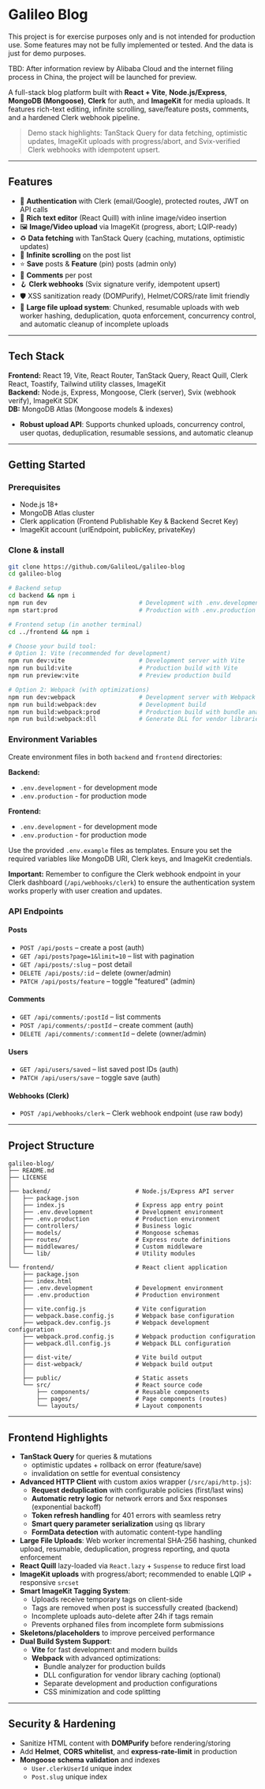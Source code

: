 # Galileo Blog

This project is for exercise purposes only and is not intended for production use.
Some features may not be fully implemented or tested.
And the data is just for demo purposes.

TBD: After information review by Alibaba Cloud and the internet filing process in China, the project will be launched for preview.

A full-stack blog platform built with **React + Vite**, **Node.js/Express**, **MongoDB (Mongoose)**, **Clerk** for auth, and **ImageKit** for media uploads. It features rich-text editing, infinite scrolling, save/feature posts, comments, and a hardened Clerk webhook pipeline.

> Demo stack highlights: TanStack Query for data fetching, optimistic updates, ImageKit uploads with progress/abort, and Svix-verified Clerk webhooks with idempotent upsert.

---

## Features

- 🔐 **Authentication** with Clerk (email/Google), protected routes, JWT on API calls
- 📝 **Rich text editor** (React Quill) with inline image/video insertion
- 🖼️ **Image/Video upload** via ImageKit (progress, abort; LQIP-ready)
- ♻️ **Data fetching** with TanStack Query (caching, mutations, optimistic updates)
- 🔎 **Infinite scrolling** on the post list
- ⭐ **Save** posts & **Feature** (pin) posts (admin only)
- 💬 **Comments** per post
- 🪝 **Clerk webhooks** (Svix signature verify, idempotent upsert)
- 🛡️ XSS sanitization ready (DOMPurify), Helmet/CORS/rate limit friendly
- 🚀 **Large file upload system**: Chunked, resumable uploads with web worker hashing, deduplication, quota enforcement, concurrency control, and automatic cleanup of incomplete uploads

---

## Tech Stack

**Frontend:** React 19, Vite, React Router, TanStack Query, React Quill, Clerk React, Toastify, Tailwind utility classes, ImageKit  
**Backend:** Node.js, Express, Mongoose, Clerk (server), Svix (webhook verify), ImageKit SDK  
**DB:** MongoDB Atlas (Mongoose models & indexes)

- **Robust upload API**: Supports chunked uploads, concurrency control, user quotas, deduplication, resumable sessions, and automatic cleanup

---

## Getting Started

### Prerequisites

- Node.js 18+
- MongoDB Atlas cluster
- Clerk application (Frontend Publishable Key & Backend Secret Key)
- ImageKit account (urlEndpoint, publicKey, privateKey)

### Clone & install

```bash
git clone https://github.com/GalileoL/galileo-blog
cd galileo-blog

# Backend setup
cd backend && npm i
npm run dev                          # Development with .env.development
npm start:prod                       # Production with .env.production

# Frontend setup (in another terminal)
cd ../frontend && npm i

# Choose your build tool:
# Option 1: Vite (recommended for development)
npm run dev:vite                     # Development server with Vite
npm run build:vite                   # Production build with Vite
npm run preview:vite                 # Preview production build

# Option 2: Webpack (with optimizations)
npm run dev:webpack                  # Development server with Webpack
npm run build:webpack:dev            # Development build
npm run build:webpack:prod           # Production build with bundle analyzer
npm run build:webpack:dll            # Generate DLL for vendor libraries (optional)
```

### Environment Variables

Create environment files in both `backend` and `frontend` directories:

**Backend:**

- `.env.development` - for development mode
- `.env.production` - for production mode

**Frontend:**

- `.env.development` - for development mode
- `.env.production` - for production mode

Use the provided `.env.example` files as templates. Ensure you set the required variables like MongoDB URI, Clerk keys, and ImageKit credentials.

**Important:** Remember to configure the Clerk webhook endpoint in your Clerk dashboard (`/api/webhooks/clerk`) to ensure the authentication system works properly with user creation and updates.

### API Endpoints

#### Posts

- `POST /api/posts` – create a post (auth)
- `GET /api/posts?page=1&limit=10` – list with pagination
- `GET /api/posts/:slug` – post detail
- `DELETE /api/posts/:id` – delete (owner/admin)
- `PATCH /api/posts/feature` – toggle "featured" (admin)

#### Comments

- `GET /api/comments/:postId` – list comments
- `POST /api/comments/:postId` – create comment (auth)
- `DELETE /api/comments/:commentId` – delete (owner/admin)

#### Users

- `GET /api/users/saved` – list saved post IDs (auth)
- `PATCH /api/users/save` – toggle save (auth)

#### Webhooks (Clerk)

- `POST /api/webhooks/clerk` – Clerk webhook endpoint (use raw body)

---

## Project Structure

```
galileo-blog/
├── README.md
├── LICENSE
│
├── backend/                        # Node.js/Express API server
│   ├── package.json
│   ├── index.js                    # Express app entry point
│   ├── .env.development            # Development environment
│   ├── .env.production             # Production environment
│   ├── controllers/                # Business logic
│   ├── models/                     # Mongoose schemas
│   ├── routes/                     # Express route definitions
│   ├── middlewares/                # Custom middleware
│   └── lib/                        # Utility modules
│
└── frontend/                       # React client application
    ├── package.json
    ├── index.html
    ├── .env.development            # Development environment
    ├── .env.production             # Production environment
    │
    ├── vite.config.js              # Vite configuration
    ├── webpack.base.config.js      # Webpack base configuration
    ├── webpack.dev.config.js       # Webpack development configuration
    ├── webpack.prod.config.js      # Webpack production configuration
    ├── webpack.dll.config.js       # Webpack DLL configuration
    │
    ├── dist-vite/                  # Vite build output
    ├── dist-webpack/               # Webpack build output
    │
    ├── public/                     # Static assets
    └── src/                        # React source code
        ├── components/             # Reusable components
        ├── pages/                  # Page components (routes)
        └── layouts/                # Layout components
```

---

## Frontend Highlights

- **TanStack Query** for queries & mutations
  - optimistic updates + rollback on error (feature/save)
  - invalidation on settle for eventual consistency
- **Advanced HTTP Client** with custom axios wrapper (`/src/api/http.js`):
  - **Request deduplication** with configurable policies (first/last wins)
  - **Automatic retry logic** for network errors and 5xx responses (exponential backoff)
  - **Token refresh handling** for 401 errors with seamless retry
  - **Smart query parameter serialization** using qs library
  - **FormData detection** with automatic content-type handling
- **Large File Uploads**: Web worker incremental SHA-256 hashing, chunked upload, resumable, deduplication, progress reporting, and quota enforcement
- **React Quill** lazy-loaded via `React.lazy` + `Suspense` to reduce first load
- **ImageKit uploads** with progress/abort; recommended to enable LQIP + responsive `srcset`
- **Smart ImageKit Tagging System**:
  - Uploads receive temporary tags on client-side
  - Tags are removed when post is successfully created (backend)
  - Incomplete uploads auto-delete after 24h if tags remain
  - Prevents orphaned files from incomplete form submissions
- **Skeletons/placeholders** to improve perceived performance
- **Dual Build System Support**:
  - **Vite** for fast development and modern builds
  - **Webpack** with advanced optimizations:
    - Bundle analyzer for production builds
    - DLL configuration for vendor library caching (optional)
    - Separate development and production configurations
    - CSS minimization and code splitting

---

## Security & Hardening

- Sanitize HTML content with **DOMPurify** before rendering/storing
- Add **Helmet**, **CORS whitelist**, and **express-rate-limit** in production
- **Mongoose schema validation** and indexes
  - `User.clerkUserId` unique index
  - `Post.slug` unique index
